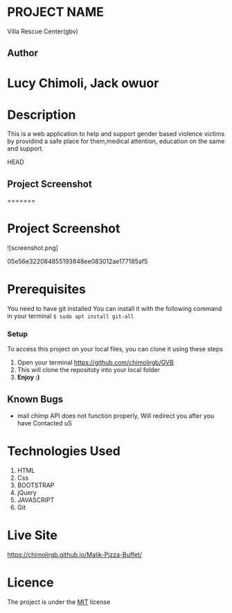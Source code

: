  # PROJECT NAME
  Villa Rescue Center(gbv)

## Author
# Lucy Chimoli, Jack owuor

# Description
 
 This is a  web application to help and support gender based violence victims by providind a safe place for them,medical attention, education on the same and support.

 HEAD
 ## Project Screenshot
=======
 # Project Screenshot
 ![screenshot.png]

 05e56e322084855193848ee083012ae177185af5

# Prerequisites
You need to have git installed
You can install it with the following command in your terminal
`$ sudo apt install git-all`

### Setup
To access this project on your local files, you can clone it using these steps
1. Open your terminal
https://github.com/chimolirgb/GVB
1. This will clone the repositoty into your local folder
1. __Enjoy :)__

## Known Bugs
* mail chimp API does not function properly, Will redirect you after you have Contacted uS

# Technologies Used
1. HTML
2. Css
3. BOOTSTRAP
4. jQuery
5. JAVASCRIPT
6. Git

# Live Site
 https://chimolirgb.github.io/Malik-Pizza-Buffet/

# Licence
The project is under the [MIT](LICENSE) license